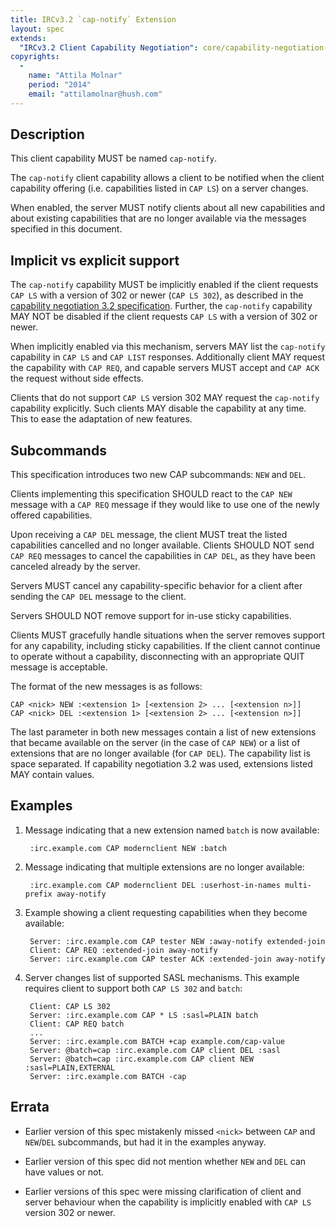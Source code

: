 ```yaml
---
title: IRCv3.2 `cap-notify` Extension
layout: spec
extends:
  "IRCv3.2 Client Capability Negotiation": core/capability-negotiation-3.2.html
copyrights:
  -
    name: "Attila Molnar"
    period: "2014"
    email: "attilamolnar@hush.com"
---
```

## Description

This client capability MUST be named `cap-notify`.

The `cap-notify` client capability allows a client to be notified when
the client capability offering (i.e. capabilities listed in `CAP LS`)
on a server changes.

When enabled, the server MUST notify clients about all new capabilities
and about existing capabilities that are no longer available via the messages
specified in this document.

## Implicit vs explicit support

The `cap-notify` capability MUST be implicitly enabled if the client requests
`CAP LS` with a version of 302 or newer (`CAP LS 302`), as described in the
[capability negotiation 3.2 specification](../core/capability-negotiation-3.2.html).
Further, the `cap-notify` capability MAY NOT be disabled if the client requests
`CAP LS` with a version of 302 or newer.

When implicitly enabled via this mechanism, servers MAY list the `cap-notify` capability
in `CAP LS` and `CAP LIST` responses. Additionally client MAY request the capability with
`CAP REQ`, and capable servers MUST accept and `CAP ACK` the request without side effects.

Clients that do not support `CAP LS` version 302 MAY request the `cap-notify` capability
explicitly. Such clients MAY disable the capability at any time.  This to ease the
adaptation of new features.

## Subcommands

This specification introduces two new CAP subcommands: `NEW` and `DEL`.

Clients implementing this specification SHOULD react to the `CAP NEW` message
with a `CAP REQ` message if they would like to use one of the newly offered
capabilities.

Upon receiving a `CAP DEL` message, the client MUST treat the listed
capabilities cancelled and no longer available.
Clients SHOULD NOT send `CAP REQ` messages to cancel the capabilities in
`CAP DEL`, as they have been canceled already by the server.

Servers MUST cancel any capability-specific behavior for a client after
sending the `CAP DEL` message to the client.

Servers SHOULD NOT remove support for in-use sticky capabilities.

Clients MUST gracefully handle situations when the server removes support
for any capability, including sticky capabilities. If the client cannot
continue to operate without a capability, disconnecting with an appropriate
QUIT message is acceptable.

The format of the new messages is as follows:

    CAP <nick> NEW :<extension 1> [<extension 2> ... [<extension n>]]
    CAP <nick> DEL :<extension 1> [<extension 2> ... [<extension n>]]

The last parameter in both new messages contain a list of new
extensions that became available on the server (in the case of `CAP NEW`)
or a list of extensions that are no longer available (for `CAP DEL`).
The capability list is space separated.
If capability negotiation 3.2 was used, extensions listed MAY contain values.

## Examples

1. Message indicating that a new extension named `batch` is now available:

        :irc.example.com CAP modernclient NEW :batch

2. Message indicating that multiple extensions are no longer available:

        :irc.example.com CAP modernclient DEL :userhost-in-names multi-prefix away-notify

3. Example showing a client requesting capabilities when they become available:

        Server: :irc.example.com CAP tester NEW :away-notify extended-join
        Client: CAP REQ :extended-join away-notify
        Server: :irc.example.com CAP tester ACK :extended-join away-notify

4. Server changes list of supported SASL mechanisms. This example requires
   client to support both `CAP LS 302` and `batch`:

        Client: CAP LS 302
        Server: :irc.example.com CAP * LS :sasl=PLAIN batch
        Client: CAP REQ batch
        ...
        Server: :irc.example.com BATCH +cap example.com/cap-value
        Server: @batch=cap :irc.example.com CAP client DEL :sasl
        Server: @batch=cap :irc.example.com CAP client NEW :sasl=PLAIN,EXTERNAL
        Server: :irc.example.com BATCH -cap

## Errata

* Earlier version of this spec mistakenly missed `<nick>` between `CAP` and
  `NEW`/`DEL` subcommands, but had it in the examples anyway.

* Earlier version of this spec did not mention whether `NEW` and `DEL` can have values or not.

* Earlier versions of this spec were missing clarification of client and server behaviour
  when the capability is implicitly enabled with `CAP LS` version 302 or newer.
